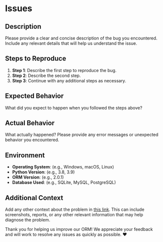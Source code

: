 # Issues

## Description

Please provide a clear and concise description of the bug you encountered. Include any relevant details that will help us understand the issue.

## Steps to Reproduce

1. **Step 1**: Describe the first step to reproduce the bug.
2. **Step 2**: Describe the second step.
3. **Step 3**: Continue with any additional steps as necessary.

## Expected Behavior

What did you expect to happen when you followed the steps above?

## Actual Behavior

What actually happened? Please provide any error messages or unexpected behavior you encountered.

## Environment

- **Operating System**: (e.g., Windows, macOS, Linux)
- **Python Version**: (e.g., 3.8, 3.9)
- **ORM Version**: (e.g., 2.0.1)
- **Database Used**: (e.g., SQLite, MySQL, PostgreSQL)

## Additional Context

Add any other context about the problem in [this link](https://github.com/ProdByGodfather/abarorm/issues/5). This can include screenshots, reports, or any other relevant information that may help diagnose the problem.

Thank you for helping us improve our ORM! We appreciate your feedback and will work to resolve any issues as quickly as possible. ♥️
